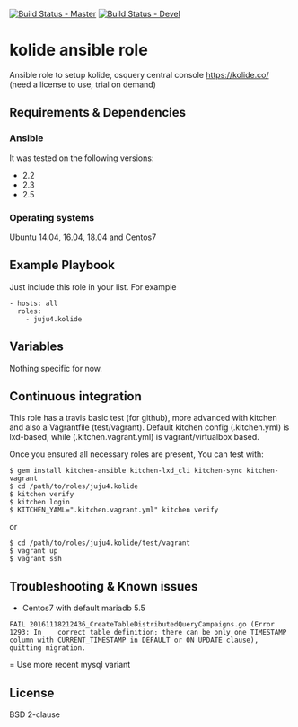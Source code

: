 [![Build Status - Master](https://travis-ci.org/juju4/ansible-kolide.svg?branch=master)](https://travis-ci.org/juju4/ansible-kolide)
[![Build Status - Devel](https://travis-ci.org/juju4/ansible-kolide.svg?branch=devel)](https://travis-ci.org/juju4/ansible-kolide/branches)
# kolide ansible role

Ansible role to setup kolide, osquery central console
https://kolide.co/
(need a license to use, trial on demand)

## Requirements & Dependencies

### Ansible
It was tested on the following versions:
 * 2.2
 * 2.3
 * 2.5

### Operating systems

Ubuntu 14.04, 16.04, 18.04 and Centos7

## Example Playbook

Just include this role in your list.
For example

```
- hosts: all
  roles:
    - juju4.kolide
```

## Variables

Nothing specific for now.

## Continuous integration

This role has a travis basic test (for github), more advanced with kitchen and also a Vagrantfile (test/vagrant).
Default kitchen config (.kitchen.yml) is lxd-based, while (.kitchen.vagrant.yml) is vagrant/virtualbox based.

Once you ensured all necessary roles are present, You can test with:
```
$ gem install kitchen-ansible kitchen-lxd_cli kitchen-sync kitchen-vagrant
$ cd /path/to/roles/juju4.kolide
$ kitchen verify
$ kitchen login
$ KITCHEN_YAML=".kitchen.vagrant.yml" kitchen verify
```
or
```
$ cd /path/to/roles/juju4.kolide/test/vagrant
$ vagrant up
$ vagrant ssh
```

## Troubleshooting & Known issues

* Centos7 with default mariadb 5.5
```
FAIL 20161118212436_CreateTableDistributedQueryCampaigns.go (Error 1293: In    correct table definition; there can be only one TIMESTAMP column with CURRENT_TIMESTAMP in DEFAULT or ON UPDATE clause), quitting migration.
```
= Use more recent mysql variant


## License

BSD 2-clause

